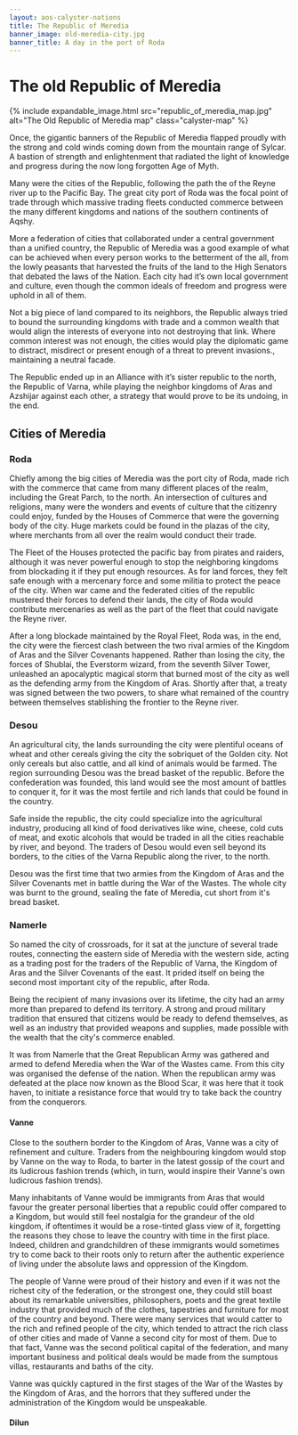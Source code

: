 ```yaml
---
layout: aos-calyster-nations
title: The Republic of Meredia
banner_image: old-meredia-city.jpg
banner_title: A day in the port of Roda
---
```


# The old Republic of Meredia

{% include expandable_image.html src="republic_of_meredia_map.jpg" alt="The Old Republic of Meredia map" class="calyster-map"  %}


Once, the gigantic banners of the Republic of Meredia flapped proudly with the strong and cold winds coming down from the mountain range of Sylcar. A bastion of strength and enlightenment that radiated the light of knowledge and progress during the now long forgotten Age of Myth.

Many were the cities of the Republic, following the path the of the Reyne river up to the Pacific Bay. The great city port of Roda was the focal point of trade through which massive trading fleets conducted commerce between the many different kingdoms and nations of the southern continents of Aqshy.

More a federation of cities that collaborated under a central government than a unified country, the Republic of Meredia was a good example of what can be achieved when every person works to the betterment of the all, from the lowly peasants that harvested the fruits of the land to the High Senators that debated the laws of the Nation.
Each city had it’s own local government and culture, even though the common ideals of freedom and progress were uphold in all of them.

Not a big piece of land compared to its neighbors, the Republic always tried to bound the surrounding kingdoms with trade and a common wealth that would align the interests of everyone into not destroying that link. Where common interest was not enough, the cities would play the diplomatic game to distract, misdirect or present enough of a threat to prevent invasions., maintaining a neutral facade. 

The Republic ended up in an Alliance with it’s sister republic to the north, the Republic of Varna, while playing the neighbor kingdoms of Aras and Azshijar against each other, a strategy that would prove to be its undoing, in the end.

## Cities of Meredia

### Roda

Chiefly among the big cities of Meredia was the port city of Roda, made rich with the commerce that came from many different places of the realm, including the Great Parch, to the north. An intersection of cultures and religions, many were the wonders and events of culture that the citizenry could enjoy, funded by the  Houses of Commerce that were the governing body of the city. Huge markets could be found in the plazas of the city, where merchants from all over the realm would conduct their trade. 

The Fleet of the Houses protected the pacific bay from pirates and raiders, although it was never powerful enough to stop the neighboring kingdoms from blockading it if they put enough resources.
As for land forces, they felt safe enough with a mercenary force and some militia to protect the peace of the city. When war came and the federated cities of the republic mustered their forces to defend their lands, the city of Roda would contribute mercenaries as well as the part of the fleet that could navigate the Reyne river.

After a long blockade maintained by the Royal Fleet, Roda was, in the end, the city were the fiercest clash between the two rival armies of the Kingdom of Aras and the Silver Covenants happened. Rather than losing the city, the forces of Shublai, the Everstorm wizard, from the seventh Silver Tower, unleashed an apocalyptic magical storm that burned most of the city as well as the defending army from the Kingdom of Aras. Shortly after that, a treaty was signed between the two powers, to share what remained of the country between themselves stablishing the frontier to the Reyne river.

### Desou

An agricultural city, the lands surrounding the city were plentiful oceans of wheat and other cereals  giving the city the sobriquet of the Golden city. Not only cereals but also cattle, and all kind of animals would be farmed. The region surrounding Desou was the bread basket of the republic. Before the confederation was founded, this land would see the most amount of battles to conquer it, for it was the most fertile and rich lands that could be found in the country.

Safe inside the republic, the city could specialize into the agricultural industry, producing all kind of food derivatives like wine, cheese, cold cuts of meat, and exotic alcohols that would be traded in all the cities reachable by river, and beyond. The traders of Desou would even sell beyond its borders, to the cities of the Varna Republic along the river, to the north.

Desou was the first time that two armies from the Kingdom of Aras and the Silver Covenants met in battle during the War of the Wastes. The whole city was burnt to the ground, sealing the fate of Meredia, cut short from it's bread basket.

### Namerle

So named the city of crossroads, for it sat at the juncture of several trade routes, connecting the eastern side of Meredia with the western side, acting as a trading post for the traders of the Republic of Varna, the Kingdom of Aras and the Silver Covenants of the east. It prided itself on being the second most important city of the republic, after Roda.

Being the recipient of many invasions over its lifetime, the city had an army more than prepared to defend its territory. A strong and proud military tradition that ensured that citizens would be ready to defend themselves, as well as an industry that provided weapons and supplies, made possible with the wealth that the city's commerce enabled.

It was from Namerle that the Great Republican Army was gathered and armed to defend Meredia when the War of the Wastes came. From this city was organised the defense of the nation. When the republican army was defeated at the place now known as the Blood Scar, it was here that it took haven, to initiate a resistance force that would try to take back the country from the conquerors.


#### Vanne

Close to the southern border to the Kingdom of Aras, Vanne was a city of refinement and culture. Traders from the neighbouring kingdom would stop by Vanne on the way to Roda, to barter in the latest gossip of the court and its ludicrous fashion trends (which, in turn, would inspire their Vanne's own ludicrous fashion trends).

Many inhabitants of Vanne would be immigrants from Aras that would favour the greater personal liberties that a republic could offer compared to a Kingdom, but would still feel nostalgia for the grandeur of the old kingdom, if oftentimes it would be a rose-tinted glass view of it, forgetting the reasons they chose to leave the country with time in the first place. Indeed, children and grandchildren of these immigrants would sometimes try to come back to their roots only to return after the authentic experience of living under the absolute laws and oppression of the Kingdom.

The people of Vanne were proud of their history and even if it was not the richest city of the federation, or the strongest one, they could still boast about its remarkable universities, philosophers, poets and the great textile industry that provided much of the clothes, tapestries and furniture for most of the country and beyond. There were many services that would catter to the rich and refined people of the city, which tended to attract the rich class of other cities and made of Vanne a second city for most of them.
Due to that fact, Vanne was the second political capital of the federation, and many important business and political deals would be made from the sumptous villas, restaurants and baths of the city.

Vanne was quickly captured in the first stages of the War of the Wastes by the Kingdom of Aras, and the horrors that they suffered under the administration of the Kingdom would be unspeakable.

#### Dilun


